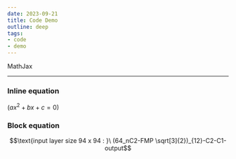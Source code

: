 ```yaml
---
date: 2023-09-21
title: Code Demo
outline: deep
tags:
- code
- demo
---
```


MathJax

---

### Inline equation
$(ax^2 + bx + c = 0)$

### Block equation
$$\text{input layer size 94 x 94 : }\ (64_nC2-FMP \sqrt[3]{2})_{12}-C2-C1-output$$
